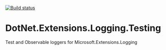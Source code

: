 [![Build status](https://ci.appveyor.com/api/projects/status/gor9xoo1tibmiuqi?svg=true)](https://ci.appveyor.com/project/SergeyBaranchenkov/dotnet-extensions-logging-testing)

# DotNet.Extensions.Logging.Testing
Test and Observable loggers for Microsoft.Extensions.Logging

